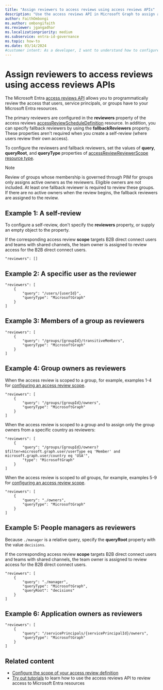 ```yaml
---
title: "Assign reviewers to access reviews using access reviews APIs"
description: "Use the access reviews API in Microsoft Graph to assign access reviewers such as specific users, members or owners of a group, people managers, or app owners."
author: FaithOmbongi
ms.author: ombongifaith
ms.reviewer: jgangadhar
ms.localizationpriority: medium
ms.subservice: entra-id-governance
ms.topic: how-to
ms.date: 03/14/2024
#customer intent: As a developer, I want to understand how to configure all reviewer types in Microsoft Entra access reviews through Microsoft Graph, so that I can automate the process of reviewing and managing access to Microsoft Entra resources.
---
```


# Assign reviewers to access reviews using access reviews APIs

The Microsoft Entra [access reviews API](/graph/api/resources/accessreviewsv2-overview) allows you to programmatically review the access that users, service principals, or groups have to your Microsoft Entra resources.

The primary reviewers are configured in the **reviewers** property of the access reviews [accessReviewScheduleDefinition](/graph/api/resources/accessreviewscheduledefinition) resource. In addition, you can specify fallback reviewers by using the **fallbackReviewers** property. These properties aren't required when you create a self-review (where users review their own access).

To configure the reviewers and fallback reviewers, set the values of **query**, **queryRoot**, and **queryType** properties of [accessReviewReviewerScope resource type](/graph/api/resources/accessreviewreviewerscope).

> [!NOTE]
> Review of groups whose membership is governed through PIM for groups only assigns active owners as the reviewers. Eligible owners are not included. At least one fallback reviewer is required to review these groups. If there are no active owners when the review begins, the fallback reviewers are assigned to the review.

## Example 1: A self-review

To configure a self-review, don't specify the **reviewers** property, or supply an empty object to the property.

If the corresponding access review **scope** targets B2B direct connect users and teams with shared channels, the team owner is assigned to review access for the B2B direct connect users.

```http
"reviewers": []
```

## Example 2: A specific user as the reviewer

```http
"reviewers": [
    {
        "query": "/users/{userId}",
        "queryType": "MicrosoftGraph"
    }
]
```

## Example 3: Members of a group as reviewers

```http
"reviewers": [
    {
        "query": "/groups/{groupId}/transitiveMembers",
        "queryType": "MicrosoftGraph"
    }
]
```

## Example 4: Group owners as reviewers

When the access review is scoped to a group, for example, examples 1-4 for [configuring an access review scope](accessreviews-scope-concept.md).

```http
"reviewers": [
    {
        "query": "/groups/{groupId}/owners",
        "queryType": "MicrosoftGraph"
    }
]
```

When the access review is scoped to a group and to assign only the group owners from a specific country as reviewers:

```http
"reviewers": [
    {
        "query": "/groups/{groupId}/owners?$filter=microsoft.graph.user/userType eq 'Member' and microsoft.graph.user/country eq 'USA'",
        "type": "MicrosoftGraph"
    }
]
```

When the access review is scoped to *all* groups, for example, examples 5-9 for [configuring an access review scope](accessreviews-scope-concept.md).

```http
"reviewers": [
    {
        "query": "./owners",
        "queryType": "MicrosoftGraph"
    }
]
```

## Example 5: People managers as reviewers

Because `./manager` is a relative query, specify the **queryRoot** property with the value `decisions`.

If the corresponding access review **scope** targets B2B direct connect users and teams with shared channels, the team owner is assigned to review access for the B2B direct connect users.

```http
"reviewers": [
    {
        "query": "./manager",
        "queryType": "MicrosoftGraph",
        "queryRoot": "decisions"
    }
]
```

## Example 6: Application owners as reviewers

```http
"reviewers": [
    {
        "query": "/servicePrincipals/{servicePrincipalId}/owners",
        "queryType": "MicrosoftGraph"
    }
]
```

## Related content

+ [Configure the scope of your access review definition](/graph/accessreviews-scope-concept)
+ [Try out tutorials](/graph/tutorial-accessreviews-securitygroup) to learn how to use the access reviews API to review access to Microsoft Entra resources
